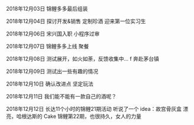 2018年12月03日
锦鲤多多最后组装

2018年12月04日
探讨开发&销售 定制珍酒
迎来第一位实习生

2018年12月06日
宋兴国入职
小程序过审

2018年12月07日
锦鲤多多上线
聚餐

2018年12月08日
测试展开，如火如荼，反馈收集中…
f 奔赴茅台镇

2018年12月09日
测试出一些有趣的情况

2018年12月10日
确认改进点
坚定玩法

2018年12月11日
我们能不能有一款自己的酒呢？

2018年12月12日
长达11个小时的锦鲤21期活动
听说了一个 idea：故宫骨灰盒
漂亮，哈根达斯的 Cake
锦鲤第22期，也很持久，女人的力量